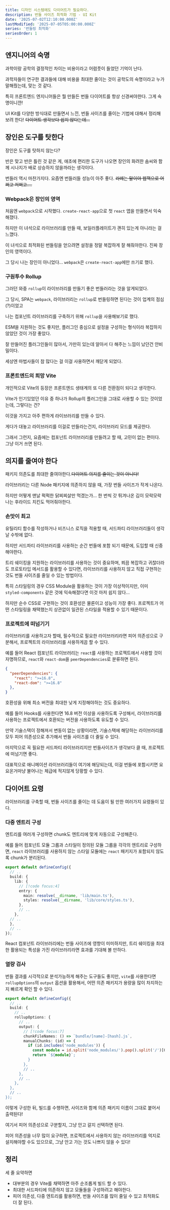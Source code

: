 ```yaml
---
title: 디자인 시스템에도 다이어트가 필요하다.
description: 번들 사이즈 최적화 기법 - UI Kit
date: '2025-07-02T12:10:00.000Z'
lastModified: '2025-07-05T05:00:00.000Z'
series: '번들링 최적화'
seriesOrder: 1
---
```


## 엔지니어의 숙명

과학이랑 공학의 결정적인 차이는 비용이라고 어렴풋이 들었던 기억이 난다.

과학자들이 연구한 결과들에 대해 비용을 최대한 줄이는 것이 공학도의 숙명이라고 누가 말해줬는데, 맞는 것 같다.

특히 프론트엔드 엔지니어들은 뭘 만들든 번들 다이어트를 항상 신경써야한다. 그게 숙명이니깐!

UI Kit를 다양한 방식대로 만들면서 느낀, 번들 사이즈를 줄이는 기법에 대해서 정리해보려 한다! ~~다이어트 생각보다 쉽지 않다는데...~~

## 장인은 도구를 탓한다

장인은 도구를 탓하지 않는다?

반은 맞고 반은 틀린 것 같은 게, 애초에 편리한 도구가 나오면 장인의 화려한 솜씨와 함께 시나지가 배로 상승하지 않을까라는 생각이다.

번들러 역시 마찬가지다. 요즘엔 번들러들 성능이 아주 좋다. ~~라뗴는 말이야 웹팩으로 어쩌고 저쩌고....~~

### Webpack은 장인의 영역

처음엔 `webpack`으로 시작했다. `create-react-app`으로 첫 `react` 앱을 만들면서 익숙해졌다.

하지만 이 녀석으로 라이브러리를 만들 때, 보일러플레이트가 괜히 있는게 아니라는 걸 느꼈다.

이 녀석으로 최적화된 번들링을 얻으려면 설정을 정말 복잡하게 잘 해줘야한다. 진짜 장인의 영역이다.

그 당시 나는 장인이 아니었다... `webpack`은 `create-react-app`에만 쓰기로 했다.

### 구원투수 Rollup

그러던 와중 `rollup`이 라이브러리를 만들기 좋은 번들러라는 것을 알게되었다.

그 당시, SPA는 `webpack`, 라이브러리는 `rollup`로 번들링하면 된다는 것이 업계의 점심(?)이었고

나는 컴포넌트 라이브러리를 구축하기 위해 `rollup`을 사용해보기로 했다.

ESM을 지원하는 것도 좋지만, 플러그인 중심으로 설정을 구성하는 형식이라 복잡하지 않았던 것이 가장 좋았다.

잘 만들어진 플러그인들이 많아서, 가만히 있는데 알아서 다 해주는 느낌이 났던건 안비밀이다.

세상엔 마법사들이 참 많다는 걸 이걸 사용하면서 깨닫게 되었다.

### 프론트엔드의 희망 Vite

개인적으로 Vite의 등장은 프론트엔드 생태계의 또 다른 전환점이 되다고 생각한다.

Vite가 인기있었던 이유 중 하나가 Rollup의 플러그인을 그대로 사용할 수 있는 것이었는데, 그렇다는 건?

이것을 가지고 아주 편하게 라이브러리를 만들 수 있다.

게다가 대놓고 라이브러리를 이걸로 만들라는건지, 라이브러리 모드를 제공한다.

그래서 그런지, 요즘에는 컴포넌트 라이브러리를 만들려고 할 때, 고민이 없는 편이다. 그냥 이거 쓰면 된다.

## 의지를 줄여야 한다

패키지 의존도를 최대한 줄여야한다.~~다이어트 의지를 줄이는 것이 아니다!~~

라이브러리는 다른 Node 패키지에 의존하지 않을 때, 가장 번들 사이즈가 작게 나온다.

하지만 어떻게 맨날 퍽퍽한 닭찌찌살만 먹겠는가... 한 번씩 갓 튀겨나온 김이 모락모락 나는 후라이드 치킨도 먹어줘야한다.

### 손맛이 최고

유틸리티 함수를 작성하거나 비즈니스 로직을 적용할 때, 서드파티 라이브러리들이 생각날 수밖에 없다.

하지만 서드파티 라이브러리를 사용하는 순간 번들에 포함 되기 때문에, 도입할 때 신중해야한다.

트리 쉐이킹을 지원하는 라이브러리를 사용하는 것이 중요하며,
쬐끔 복잡하고 귀찮더라도 프로토타입 메서드를 활용할 수 있다면,
라이브러리를 사용하지 않고 직접 구현하는 것도 번들 사이즈를 줄일 수 있는 방법이다.

특히 스타일링의 경우 CSS Module을 활용하는 것이 가장 이상적이지만,
이미 `styled-components` 같은 것에 익숙해졌다면 이것 마저 쉽지 않다...

하지만 순수 CSS로 구현하는 것이 호환성은 물론이고 성능이 가장 좋다.
프로젝트가 어떤 스타일링을 채택했는지 상관없이 일관된 스타일을 적용할 수 있기 때문이다.

### 프로젝트에 떠넘기기

라이브러리를 사용하고자 할때, 필수적으로 필요한 라이브러리라면 피어 의존성으로 구분해서, 프로젝트의 라이브러리를 사용하게끔 할 수 있다.

예를 들어 React 컴포넌트 라이브러리는 `react`를 사용하는 프로젝트에서 사용할 것이 자명하므로, `react`와 `react-dom`을 `peerDependencies`로 분류하면 된다.

```json:title=package.json
{
  "peerDependencies": {
    "react": ">=16.8",
    "react-dom": ">=16.8"
  },
}
```

호환성을 위해 최소 버전을 최대한 낮게 지정해야하는 것도 중요하다.

예를 들어 Hooks를 사용한다면 16.8 버전 이상을 사용하도록 구성해서, 라이브러리를 사용하는 프로젝트에서 호환되는 버전을 사용하도록 유도할 수 있다.

만약 기술스택이 정해져서 변동이 없는 상황이라면, 기술스택에 해당하는 라이브러리를 모두 피어 의존성으로 추가해서 번들 사이즈를 더 줄일 수 있다.

마지막으로 꼭 필요한 서드파티 라이브러리지만 번들사이즈가 생각보다 클 때, 프로젝트에 떠넘기면 좋다.

대표적으로 애니메이션 라이브러리들이 여기에 해당되는데, 이걸 번들에 포함시키면 요요온거마냥 불어나는 체급에 적지않게 당황할 수 있다.

## 다이어트 요령

라이브러리를 구축할 때, 번들 사이즈를 줄이는 데 도움이 될 만한 여러가지 요령들이 있다.

### 다중 엔트리 구성

엔트리를 여러개 구성하면 chunk도 엔트리에 맞게 자동으로 구성해준다.

예를 들어 컴포넌트 모듈 그룹과 스타일이 정의된 모듈 그룹을 각각의 엔트리로 구성하면,
`react` 라이브러리를 사용하지 않는 스타일 모듈에는 `react` 패키지가 포함되지 않도록 chunk가 분리된다.

```ts:title=vite.config.ts
export default defineConfig({
  // ..
  build: {
    lib: {
      // [!code focus:4]
      entry: {
        main: resolve(__dirname, 'lib/main.ts'),
        styles: resolve(__dirname, 'lib/core/styles.ts'),
      },
      // ..
    },
  // ..
  },
  // ..
});
```

React 컴포넌트 라이브러리에는 번들 사이즈에 영향이 미미하지만,
트리 쉐이킹을 최대한 활용되는 특성을 가진 라이브러리라면 효과를 기대해 볼 만하다.

### 열량 검사

번들 결과를 시각적으로 분석가능하게 해주는 도구들도 좋지만,
`vite`를 사용한다면 `rollupOptions`의 `output` 옵션을 활용해서,
어떤 의존 패키지가 용량을 많이 차지하는지 빠르게 확인 할 수 있다.

```ts:title=vite.config.ts
export default defineConfig({
  // ..
  build: {
    // ..
    rollupOptions: {
      // ..
      output: {
        // [!code focus:7]
        chunkFileNames: () => `bundle/[name]-[hash].js`,
        manualChunks: (id) => {
          if (id.includes('node_modules')) {
            const module = id.split('node_modules/').pop().split('/')[0];
            return `${module}`;
          }
        },
        // ..
      },
      // ..
    },
  },
  // ..
});
```
이렇게 구성한 뒤, 빌드를 수행하면, 사이즈와 함께 의존 패키지 이름이 그대로 붙어서 출력된다! 

여기서 피어 의존성으로 구분할지, 그냥 안고 갈지 선택하면 된다.

피어 의존성을 너무 많이 요구하면, 프로젝트에서 사용하지 않는 라이브러리를 억지로 설치해야할 수도 있으므로, 그냥 안고 가는 것도 나쁘지 않을 수 있다!

## 정리

세 줄 요약하면

- 대부분의 경우 Vite를 채택하면 아주 순조롭게 빌드 할 수 있다.
- 최대한 서드파티에 의존하지 않고 모듈들을 구성하려고 해야한다.
- 피어 의존성, 다중 엔트리를 활용하면, 번들 사이즈를 많이 줄일 수 있고 최적화도 더 잘 된다.
